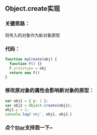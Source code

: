 ## Object.create实现

### 关键思路：

将传入的对象作为新对象原型

### 代码：

```js
function myCreate(obj) {
  function F() {}
  F.prototype = obj
  return new F()
}
```

### 修改原对象的属性会影响新对象的原型：

```js
var obj1 = { p: 1 };
var obj2 = Object.create(obj1);
obj1.p = 2;
console.log('obj', obj1, obj2,)
```
<!-- 特殊字符串：用于修改/删除markdown的结尾提示语-OBKoro1 -->
### 点个[Star](https://github.com/OBKoro1/codeBlack)支持我一下~

